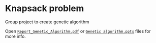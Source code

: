 # Knapsack problem
Group project to create genetic algorithm

Open [`Report_Genetic_Algorithm.pdf`](https://github.com/CoolmixZero/knapsack-problem/blob/main/Report_Genetic_Algorithm.pdf) or [`Genetic algorithm.pptx`](https://github.com/CoolmixZero/knapsack-problem/blob/main/Genetic%20algorithm.pptx) files for more info.
